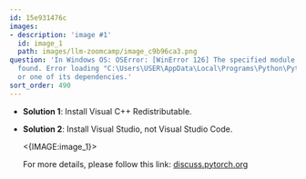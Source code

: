 ```yaml
---
id: 15e931476c
images:
- description: 'image #1'
  id: image_1
  path: images/llm-zoomcamp/image_c9b96ca3.png
question: 'In Windows OS: OSError: [WinError 126] The specified module could not be
  found. Error loading "C:\Users\USER\AppData\Local\Programs\Python\Python310\lib\site-packages\torch\lib\fbgemm.dll"
  or one of its dependencies.'
sort_order: 490
---
```


- **Solution 1**: Install Visual C++ Redistributable.

- **Solution 2**: Install Visual Studio, not Visual Studio Code. 

  <{IMAGE:image_1}>

  For more details, please follow this link: [discuss.pytorch.org](https://discuss.pytorch.org/t/failed-to-import-pytorch-fbgemm-dll-or-one-of-its-dependencies-is-missing/201969)